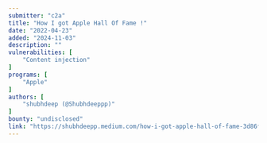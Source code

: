 ```yaml
---
submitter: "c2a"
title: "How I got Apple Hall Of Fame !"
date: "2022-04-23"
added: "2024-11-03"
description: ""
vulnerabilities: [
    "Content injection"
]
programs: [
    "Apple"
]
authors: [
    "shubhdeep (@Shubhdeeppp)"
]
bounty: "undisclosed"
link: "https://shubhdeepp.medium.com/how-i-got-apple-hall-of-fame-3d86f858c05f"
---
```




